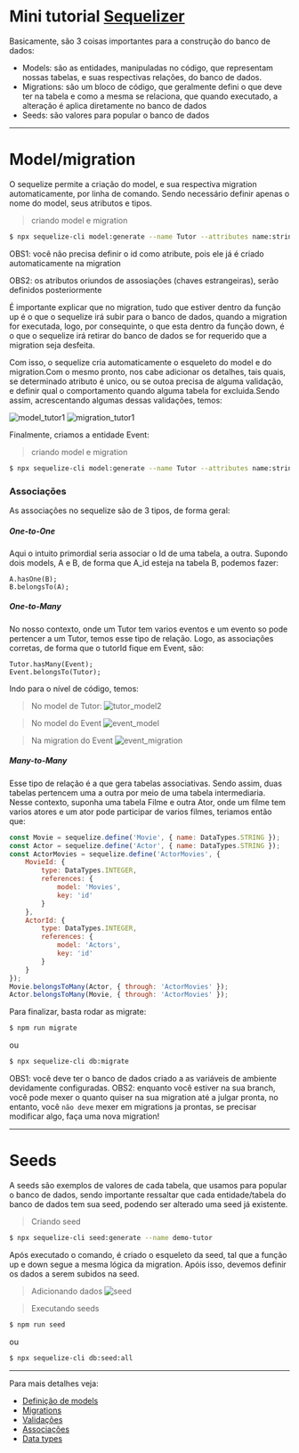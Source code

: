# Mini tutorial [Sequelizer](https://sequelize.org/v5/)

Basicamente, são 3 coisas importantes para a construção do banco de dados:

  - Models: são as entidades, manipuladas no código, que representam nossas tabelas, e suas respectivas relações, do banco de dados.
  - Migrations: são um bloco de código, que geralmente defini o que deve ter na tabela e como a mesma se relaciona, que quando executado, a alteração é aplica diretamente no banco de dados
  - Seeds: são valores para popular o banco de dados
  
---

# Model/migration

O sequelize permite a criação do model, e sua respectiva migration automaticamente, por linha de comando. Sendo necessário definir apenas o nome do model, seus atributos e tipos.

> criando model e migration
```sh
$ npx sequelize-cli model:generate --name Tutor --attributes name:string,cpf:string,phone:string,email:string,address:text
```

OBS1: você não precisa definir o id como atribute, pois ele já é criado automaticamente na migration

OBS2: os atributos oriundos de assosiações (chaves estrangeiras), serão definidos posteriormente

É importante explicar que no migration, tudo que estiver dentro da função up é o que o sequelize irá subir para o banco de dados, quando a migration for executada, logo, por consequinte, o que esta dentro da função down, é o que o sequelize irá retirar do banco de dados se for requerido que a migration seja desfeita.

Com isso, o sequelize cria automaticamente o esqueleto do model e do migration.Com o mesmo pronto, nos cabe adicionar os detalhes, tais quais, se determinado atributo é unico, ou se outoa precisa de alguma validação, e definir qual o comportamento quando alguma tabela for excluida.Sendo assim, acrescentando algumas dessas validações, temos:

![model_tutor1](images/model_tutor1.png)
![migration_tutor1](images/migration_tutor1.png)

Finalmente, criamos a entidade Event:

> criando model e migration
```sh
$ npx sequelize-cli model:generate --name Tutor --attributes name:string,cpf:string,phone:string,email:string,addres:text
```
### Associações
As associações no sequelize são de 3 tipos, de forma geral:
##### One-to-One
Aqui o intuito primordial seria associar o Id de uma tabela, a outra. Supondo dois models, A e B, de forma que A_id esteja na tabela B, podemos fazer:

```
A.hasOne(B);
B.belongsTo(A);
```

##### One-to-Many
No nosso contexto, onde um Tutor tem varios eventos e um evento so pode pertencer a um Tutor, temos esse tipo de relação. Logo, as associações corretas, de forma que o tutorId fique em Event, são:

```
Tutor.hasMany(Event);
Event.belongsTo(Tutor);
```

Indo para o nível de código, temos:

> No model de Tutor:
![tutor_model2](images/model_tutor2.png)


> No model do Event
![event_model](images/model_event.png)


> Na migration do Event
![event_migration](images/migration_event.png)

##### Many-to-Many
Esse tipo de relação é a que gera tabelas associativas. Sendo assim, duas tabelas pertencem uma a outra por meio de uma tabela intermediaria. 
Nesse contexto, suponha uma tabela Filme e outra Ator, onde um filme tem varios atores e um ator pode participar de varios filmes, teriamos então que:

```js
const Movie = sequelize.define('Movie', { name: DataTypes.STRING });
const Actor = sequelize.define('Actor', { name: DataTypes.STRING });
const ActorMovies = sequelize.define('ActorMovies', {
	MovieId: {
		type: DataTypes.INTEGER,
		references: {
			model: 'Movies',
			key: 'id'
		}
	},
	ActorId: {
		type: DataTypes.INTEGER,
		references: {
			model: 'Actors',
			key: 'id'
		}
	}
});
Movie.belongsToMany(Actor, { through: 'ActorMovies' });
Actor.belongsToMany(Movie, { through: 'ActorMovies' });
```

Para finalizar, basta rodar as migrate:
```sh
$ npm run migrate
```
ou
```sh
$ npx sequelize-cli db:migrate
```

OBS1: você deve ter o banco de dados criado a as variáveis de ambiente devidamente configuradas.
OBS2: enquanto você estiver na sua branch, você pode mexer o quanto quiser na sua migration até a julgar pronta, no entanto, você `não deve` mexer em migrations ja prontas, se precisar modificar algo, faça uma nova migration!


---

# Seeds

A seeds são exemplos de valores de cada tabela, que usamos para popular o banco de dados, sendo importante ressaltar que cada entidade/tabela do banco de dados tem sua seed, podendo ser alterado uma seed já existente.

>Criando seed
```sh
$ npx sequelize-cli seed:generate --name demo-tutor
```
Após executado o comando, é criado o esqueleto da seed, tal que a função up e down segue a mesma lógica da migration. Apóis isso, devemos definir os dados a serem subidos na seed.

> Adicionando dados
![seed](images/seed.png)

>Executando seeds
```sh
$ npm run seed
```
ou
```sh
$ npx sequelize-cli db:seed:all
```

---

Para mais detalhes veja:
* [Definição de models](https://sequelize.org/v5/manual/models-definition.html)
* [Migrations](https://sequelize.org/master/manual/migrations.html)
* [Validações](https://sequelize.org/master/manual/validations-and-constraints.html)
* [Associações](https://sequelize.org/master/manual/assocs.html#one-to-many-relationships)
* [Data types](https://sequelize.org/master/manual/model-basics.html#data-types)
